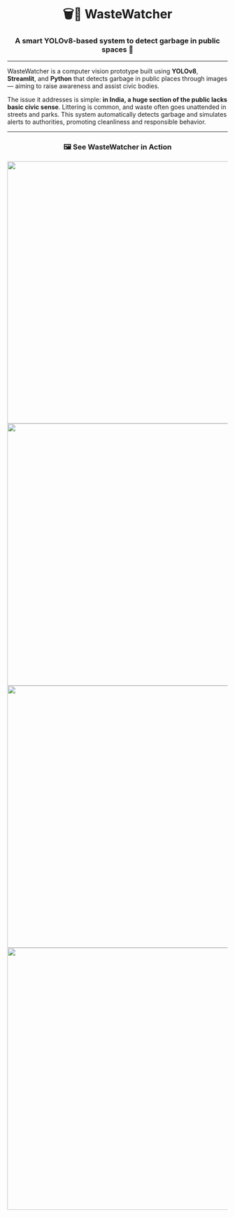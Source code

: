 <h1 align="center">🗑️👀 WasteWatcher</h1>

<h3 align="center">A smart YOLOv8-based system to detect garbage in public spaces 🚮</h3>

---

WasteWatcher is a computer vision prototype built using **YOLOv8**, **Streamlit**, and **Python** that detects garbage in public places through images — aiming to raise awareness and assist civic bodies.  

The issue it addresses is simple: **in India, a huge section of the public lacks basic civic sense**. Littering is common, and waste often goes unattended in streets and parks. This system automatically detects garbage and simulates alerts to authorities, promoting cleanliness and responsible behavior.

---

<h3 align="center">🖼️ See WasteWatcher in Action</h3>

<p align="center">
  <img src="https://github.com/user-attachments/assets/fd3ab51a-a5b2-4016-905d-5325e0cba185" width="600"/><br/>
  <img src="https://github.com/user-attachments/assets/dca76e1c-198b-4126-bf2b-b8442144f54a" width="600"/><br/>
  <img src="https://github.com/user-attachments/assets/3eb7b552-bde4-4e39-834d-0ec206614b81" width="600"/><br/>
  <img src="https://github.com/user-attachments/assets/baf4734d-0415-45b0-b21b-19f924441bad" width="600"/>

</p>
